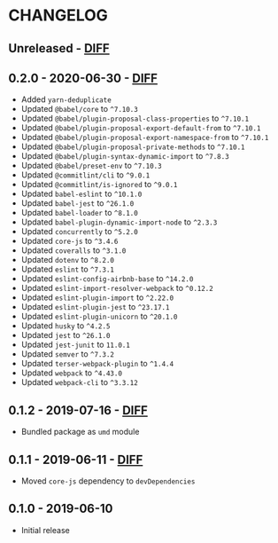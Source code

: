 # CHANGELOG

## Unreleased - [DIFF](https://github.com/ElateralLtd/brandgility-embedded-api/compare/v0.2.0...HEAD)

## 0.2.0 - 2020-06-30 - [DIFF](https://github.com/ElateralLtd/brandgility-embedded-api/compare/v0.1.2...v0.2.0)
- Added `yarn-deduplicate`
- Updated `@babel/core` to `^7.10.3`
- Updated `@babel/plugin-proposal-class-properties` to `^7.10.1`
- Updated `@babel/plugin-proposal-export-default-from` to `^7.10.1`
- Updated `@babel/plugin-proposal-export-namespace-from` to `^7.10.1`
- Updated `@babel/plugin-proposal-private-methods` to `^7.10.1`
- Updated `@babel/plugin-syntax-dynamic-import` to `^7.8.3`
- Updated `@babel/preset-env` to `^7.10.3`
- Updated `@commitlint/cli` to `^9.0.1`
- Updated `@commitlint/is-ignored` to `^9.0.1`
- Updated `babel-eslint` to `^10.1.0`
- Updated `babel-jest` to `^26.1.0`
- Updated `babel-loader` to `^8.1.0`
- Updated `babel-plugin-dynamic-import-node` to `^2.3.3`
- Updated `concurrently` to `^5.2.0`
- Updated `core-js` to `^3.4.6`
- Updated `coveralls` to `^3.1.0`
- Updated `dotenv` to `^8.2.0`
- Updated `eslint` to `^7.3.1`
- Updated `eslint-config-airbnb-base` to `^14.2.0`
- Updated `eslint-import-resolver-webpack` to `^0.12.2`
- Updated `eslint-plugin-import` to `^2.22.0`
- Updated `eslint-plugin-jest` to `^23.17.1`
- Updated `eslint-plugin-unicorn` to `^20.1.0`
- Updated `husky` to `^4.2.5`
- Updated `jest` to `^26.1.0`
- Updated `jest-junit` to `11.0.1`          
- Updated `semver` to `^7.3.2`
- Updated `terser-webpack-plugin` to `^1.4.4`
- Updated `webpack` to `^4.43.0`
- Updated `webpack-cli` to `^3.3.12`

## 0.1.2 - 2019-07-16 - [DIFF](https://github.com/ElateralLtd/brandgility-embedded-api/compare/v0.1.1...v0.1.2)
- Bundled package as `umd` module

## 0.1.1 - 2019-06-11 - [DIFF](https://github.com/ElateralLtd/brandgility-embedded-api/compare/v0.1.0...v0.1.1)
- Moved `core-js` dependency to `devDependencies`

## 0.1.0 - 2019-06-10
- Initial release
